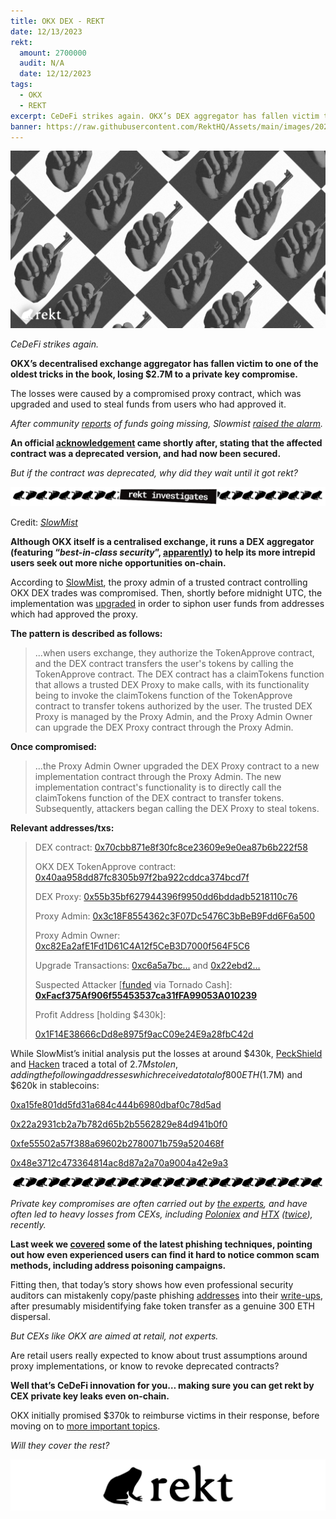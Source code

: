 ```yaml
---
title: OKX DEX - REKT
date: 12/13/2023
rekt:
  amount: 2700000
  audit: N/A
  date: 12/12/2023
tags:
  - OKX
  - REKT
excerpt: CeDeFi strikes again. OKX’s DEX aggregator has fallen victim to one of the oldest tricks in the book, losing $2.7M to a private key compromise. If the compromised contract was deprecated, why did they wait until it got rekt?
banner: https://raw.githubusercontent.com/RektHQ/Assets/main/images/2023/01/OKX-DEX-header.png
---
```


![](https://raw.githubusercontent.com/RektHQ/Assets/main/images/2023/01/OKX-DEX-header.png)

_CeDeFi strikes again._

**OKX’s decentralised exchange aggregator has fallen victim to one of the oldest tricks in the book, losing $2.7M to a private key compromise.**

The losses were caused by a compromised proxy contract, which was upgraded and used to steal funds from users who had approved it.

_After community [reports](https://twitter.com/eno_eth/status/1734759709968945323) of funds going missing, Slowmist [raised the alarm](https://twitter.com/SlowMist_Team/status/1734790816806449567)._

**An official [acknowledgement](https://twitter.com/okxweb3/status/1734794114657657004) came shortly after, stating that the affected contract was a deprecated version, and had now been secured.**

_But if the contract was deprecated, why did they wait until it got rekt?_

![](https://raw.githubusercontent.com/RektHQ/Assets/main/images/2021/09/rekt-investigates-linebreak.png)

Credit: _[SlowMist](https://twitter.com/SlowMist_Team/status/1734790816806449567)_

**Although OKX itself is a centralised exchange, it runs a DEX aggregator (featuring “_best-in-class security_”, [apparently](https://www.okx.com/learn/what-is-okx-dex)) to help its more intrepid users seek out more niche opportunities on-chain.**

According to [SlowMist](https://twitter.com/SlowMist_Team/status/1734790816806449567), the proxy admin of a trusted contract controlling OKX DEX trades was compromised. Then, shortly before midnight UTC, the implementation was [upgraded](https://etherscan.io/tx/0xc6a5a7bc31bbc9a7530189e718f7ed96789fa65c56c3a4a08079a95074e280c8) in order to siphon user funds from addresses which had approved the proxy.

**The pattern is described as follows:**

>...when users exchange, they authorize the TokenApprove contract, and the DEX contract transfers the user's tokens by calling the TokenApprove contract. The DEX contract has a claimTokens function that allows a trusted DEX Proxy to make calls, with its functionality being to invoke the claimTokens function of the TokenApprove contract to transfer tokens authorized by the user. The trusted DEX Proxy is managed by the Proxy Admin, and the Proxy Admin Owner can upgrade the DEX Proxy contract through the Proxy Admin.

**Once compromised:**

>...the Proxy Admin Owner upgraded the DEX Proxy contract to a new implementation contract through the Proxy Admin. The new implementation contract's functionality is to directly call the claimTokens function of the DEX contract to transfer tokens. Subsequently, attackers began calling the DEX Proxy to steal tokens.

**Relevant addresses/txs:**

>DEX contract: [0x70cbb871e8f30fc8ce23609e9e0ea87b6b222f58](https://etherscan.io/address/0x70cbb871e8f30fc8ce23609e9e0ea87b6b222f58)
>
>OKX DEX TokenApprove contract: [0x40aa958dd87fc8305b97f2ba922cddca374bcd7f](https://etherscan.io/address/0x40aa958dd87fc8305b97f2ba922cddca374bcd7f)
>
>DEX Proxy: [0x55b35bf627944396f9950dd6bddadb5218110c76](https://etherscan.io/address/0x55b35bf627944396f9950dd6bddadb5218110c76)
>
>Proxy Admin: [0x3c18F8554362c3F07Dc5476C3bBeB9Fdd6F6a500](https://etherscan.io/address/0x3c18F8554362c3F07Dc5476C3bBeB9Fdd6F6a500)
>
>Proxy Admin Owner: [0xc82Ea2afE1Fd1D61C4A12f5CeB3D7000f564F5C6](https://etherscan.io/address/0xc82Ea2afE1Fd1D61C4A12f5CeB3D7000f564F5C6)
>
>Upgrade Transactions: [0xc6a5a7bc…](https://etherscan.io/tx/0xc6a5a7bc31bbc9a7530189e718f7ed96789fa65c56c3a4a08079a95074e280c8) and [0x22ebd2…](https://etherscan.io/tx/0x22ebd267d7344780e6d63cf3a76bab57b8f8fa41cf58df1a2e1707d75d8bee89)
>
>Suspected Attacker [[funded](https://etherscan.io/tx/0x7067bffd722d17d75357286b6b9dc64cd822cadb0baa60b0e27ea943c13f16e6) via Tornado Cash]: **[0xFacf375Af906f55453537ca31fFA99053A010239](https://etherscan.io/address/0xFacf375Af906f55453537ca31fFA99053A010239)**
>
>Profit Address [holding $430k]:
>
>[0x1F14E38666cDd8e8975f9acC09e24E9a28fbC42d](https://etherscan.io/address/0x1F14E38666cDd8e8975f9acC09e24E9a28fbC42d)

While SlowMist’s initial analysis put the losses at around $430k, [PeckShield](https://twitter.com/PeckShieldAlert/status/1734841998077812923) and [Hacken](https://twitter.com/hackenclub/status/1734843884646089099) traced a total of $2.7M stolen, adding the following addresses which received a total of 800 ETH ($1.7M) and $620k in stablecoins:

[0xa15fe801dd5fd31a684c444b6980dbaf0c78d5ad](https://etherscan.io/address/0xa15fe801dd5fd31a684c444b6980dbaf0c78d5ad)

[0x22a2931cb2a7b782d65b2b5562829e84d941b0f0](https://etherscan.io/address/0x22a2931cb2a7b782d65b2b5562829e84d941b0f0)

[0xfe55502a57f388a69602b2780071b759a520468f](https://etherscan.io/address/0xfe55502a57f388a69602b2780071b759a520468f)

[0x48e3712c473364814ac8d87a2a70a9004a42e9a3](https://etherscan.io/address/0x48e3712c473364814ac8d87a2a70a9004a42e9a3#tokentxns)

![](https://raw.githubusercontent.com/RektHQ/Assets/main/images/2021/03/rekt-linebreak.png)

_Private key compromises are often carried out by [the experts](https://rekt.news/big-phish/), and have often led to heavy losses from CEXs, including [Poloniex](https://rekt.news/poloniex-rekt/) and [HTX](https://rekt.news/heco-htx-rekt/) ([_twice_](https://rekt.news/htx-huobi-rekt/)), recently._

**Last week we [covered](https://rekt.news/plenty-of-phish/) some of the latest phishing techniques, pointing out how even experienced users can find it hard to notice common scam methods, including address poisoning campaigns.**

Fitting then, that today’s story shows how even professional security auditors can mistakenly copy/paste phishing [addresses](https://etherscan.io/address/0xa15c89a9913d23a7d4fba081135a17977c78d5ad) into their [write-ups](https://twitter.com/hackenclub/status/1734847395043606781), after presumably misidentifying fake token transfer as a genuine 300 ETH dispersal.

_But CEXs like OKX are aimed at retail, not experts._

Are retail users really expected to know about trust assumptions around proxy implementations, or know to revoke deprecated contracts?

**Well that’s CeDeFi innovation for you… making sure you can get rekt by CEX private key leaks even on-chain.**

OKX initially promised $370k to reimburse victims in their response, before moving on to [more important topics](https://twitter.com/okxweb3/status/1734861970602344684).

_Will they cover the rest?_

![](https://raw.githubusercontent.com/RektHQ/Assets/main/images/2021/08/rekt-outline-conc.png)
